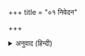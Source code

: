 +++
title = "०१ निवेदन"

+++


<details><summary>अनुवाद (हिन्दी)</summary>

सूरदासजीके पदोंका यह छठा संग्रह ‘विरह-पदावली’ के नामसे पाठकोंकी सेवामें प्रस्तुत किया जा रहा है। इसमें श्रीकृष्ण-विरहसम्बन्धी सवा तीन सौसे अधिक पदोंका चयन किया गया है। जिस समय कंसके भेजे हुए अक्रूर रथ लेकर बलराम-श्रीकृष्णको मथुरा ले जानेके लिये व्रजमें पहुँचते हैं, उसी समय व्रजवासियोंका उक्त दोनों कुमारोंके प्रति स्नेहसे छलछलाता हुआ चित्त भावी विरहकी आशंकासे उद्विग्न हो उठता है। विशेषतः वात्सल्यमूर्ति माँ यशोदाकी तथा प्रेमकी प्रतिमा श्रीगोपीजनोंकी उस समय क्या दशा होती है—इसका बड़ा ही मार्मिक चित्रण तद्भावभावित कविने बड़े ही हृदयस्पर्शी शब्दोंमें किया है। उनके सजीव वर्णनको पढ़कर ऐसा लगता है, मानो क्रान्तदर्शी कविने उन सबके हृदयमें प्रवेश करके उनके हृद्‍गत भावोंका शब्द-चित्र खींचा हो। श्रीकृष्ण-बलराम उन सबके जीवन-सर्वस्व थे। उनके लिये श्रीगोपीजनोंने अपना लोक-परलोक त्याग दिया था। वे रात-दिन सोते-जागते, घरका काम करते उन्हींकी मनोहारिणी छविका तथा उनकी मधुरातिमधुर लीलाओंका दर्शन एवं प्रत्यक्षवत् चिन्तन किया करती थीं। ऐसी दशामें श्रीकृष्णके मथुरा जानेकी बात सुनकर तथा उससे भी कहीं अधिक उनके चले जानेपर उन सबपर क्या बीतती है और वे किस प्रकार एक-दूसरीसे मिलकर अपनी व्यथा कह सुनाती हैं—इसीका करुण वर्णन कविने इस संग्रहके पदोंमें किया है, जिसे पढ़कर किसी भी सहृदय पाठकका चित्त उद्वेलित हुए बिना नहीं रह सकता। उन सबके हृदयमें श्रीकृष्णको अपने बीचमें न पाकर जो मर्मान्तक पीड़ा होती है, उसका अनुभव कोई श्रीकृष्ण-विरही ही कर सकता है। जो गोपियाँ पलकोंके गिरनेसे निमेषमात्रके लिये श्रीकृष्णका अपने नेत्रोंसे ओझल होना सहन नहीं कर पाती थीं और इसके लिये पलकोंकी रचना करनेवाले विधाताको कोसने लगती थीं, वे अपने प्राणप्रियतमके निरवधि कालके लिये व्रजसे चले जानेपर कितनी असह्य वेदनाका अनुभव करती थीं, इसका वर्णन करनेमें वाणी पंगु हो जाती है। भक्तकवि सूरदासजीने उस हृदयविदारिणी वेदनाका संकेतमात्र करके अपनी वाणीको अमर बना दिया है। विद्वान् अनुवादकने भी पदोंके गूढ़ भावोंकी सरल शब्दोंमें व्याख्या करके जनताका अमित उपकार किया है। साथ ही, व्रजसाहित्यके मर्मज्ञ पं० श्रीजवाहरलालजी चतुर्वेदीने पूर्ववर्ती संग्रहोंकी भाँति इस संग्रहका भी पाठ एवं अर्थको ठीक करनेमें जो अमूल्य सहायता प्रदान की है, उसके लिये हम उनके भी कृतज्ञ हैं, यद्यपि वर्तनी हमने वही रहने दी है जो पूर्ववर्ती संग्रहोंमें बरती गयी है।
</details>
